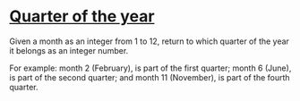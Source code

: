 # [Quarter of the year](https://www.codewars.com/kata/5ce9c1000bab0b001134f5af/train/swift)

Given a month as an integer from 1 to 12, return to which quarter of the year it belongs as an integer number.

For example: month 2 (February), is part of the first quarter; month 6 (June), is part of the second quarter; and month 11 (November), is part of the fourth quarter.
